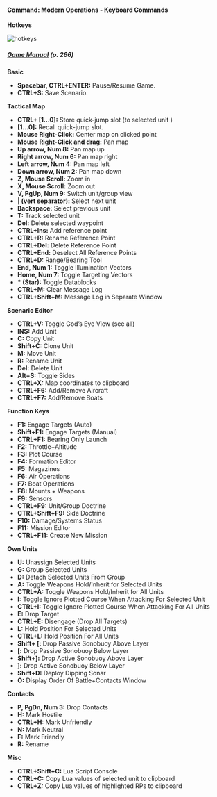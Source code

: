 #### Command: Modern Operations - Keyboard Commands

**Hotkeys**

![hotkeys](https://github.com/GrandStrategos/Command_Resources/assets/133597501/bdfb6d12-02e9-426e-ba7b-9f513c69f4a0)

##### [**Game Manual**](https://www.matrixgames.com/amazon/PDF/CMO/CMO_manual_EBOOK.pdf) *(p. 266)* 

**Basic**

* **Spacebar, CTRL+ENTER:** Pause/Resume Game.
* **CTRL+S:** Save Scenario.

**Tactical Map**

* **CTRL+ [1...0]:** Store quick-jump slot (to selected unit )
* **[1...0]:** Recall quick-jump slot.
* **Mouse Right-Click:** Center map on clicked point
* **Mouse Right-Click and drag:** Pan map
* **Up arrow, Num 8:** Pan map up
* **Right arrow, Num 6:** Pan map right
* **Left arrow, Num 4:** Pan map left
* **Down arrow, Num 2:** Pan map down
* **Z, Mouse Scroll:** Zoom in
* **X, Mouse Scroll:** Zoom out
* **V, PgUp, Num 9:** Switch unit/group view
* **| (vert separator):** Select next unit
* **Backspace:** Select previous unit
* **T:** Track selected unit
* **Del:** Delete selected waypoint
* **CTRL+Ins:** Add reference point
* **CTRL+R:** Rename Reference Point
* **CTRL+Del:** Delete Reference Point
* **CTRL+End:** Deselect All Reference Points
* **CTRL+D:** Range/Bearing Tool
* **End, Num 1:** Toggle Illumination Vectors
* **Home, Num 7:** Toggle Targeting Vectors
* **\* (Star):** Toggle Datablocks
* **CTRL+M:** Clear Message Log
* **CTRL+Shift+M:** Message Log in Separate Window

**Scenario Editor**

* **CTRL+V:** Toggle God’s Eye View (see all)
* **INS:** Add Unit
* **C:** Copy Unit
* **Shift+C:** Clone Unit
* **M:** Move Unit
* **R:** Rename Unit
* **Del:** Delete Unit
* **Alt+S:** Toggle Sides
* **CTRL+X:** Map coordinates to clipboard
* **CTRL+F6:** Add/Remove Aircraft
* **CTRL+F7:** Add/Remove Boats

**Function Keys**

* **F1:** Engage Targets (Auto)
* **Shift+F1:** Engage Targets (Manual)
* **CTRL+F1:** Bearing Only Launch
* **F2:** Throttle+Altitude
* **F3:** Plot Course
* **F4:** Formation Editor
* **F5:** Magazines
* **F6:** Air Operations
* **F7:** Boat Operations
* **F8:** Mounts + Weapons
* **F9:** Sensors
* **CTRL+F9:** Unit/Group Doctrine
* **CTRL+Shift+F9:** Side Doctrine
* **F10:** Damage/Systems Status
* **F11:** Mission Editor
* **CTRL+F11:** Create New Mission

**Own Units**

* **U:** Unassign Selected Units
* **G:** Group Selected Units
* **D:** Detach Selected Units From Group
* **A:** Toggle Weapons Hold/Inherit for Selected Units
* **CTRL+A:** Toggle Weapons Hold/Inherit for All Units
* **I:** Toggle Ignore Plotted Course When Attacking For Selected Unit
* **CTRL+I:** Toggle Ignore Plotted Course When Attacking For All Units
* **E:** Drop Target
* **CTRL+E:** Disengage (Drop All Targets)
* **L:** Hold Position For Selected Units
* **CTRL+L:** Hold Position For All Units
* **Shift+ [:** Drop Passive Sonobuoy Above Layer
* **[:** Drop Passive Sonobuoy Below Layer
* **Shift+]:** Drop Active Sonobuoy Above Layer
* **]:** Drop Active Sonobuoy Below Layer
* **Shift+D:** Deploy Dipping Sonar
* **O:** Display Order Of Battle+Contacts Window 

**Contacts**

* **P, PgDn, Num 3:** Drop Contacts
* **H:** Mark Hostile
* **CTRL+H:** Mark Unfriendly
* **N:** Mark Neutral
* **F:** Mark Friendly
* **R:** Rename

**Misc**

* **CTRL+Shift+C:** Lua Script Console
* **CTRL+C:** Copy Lua values of selected unit to clipboard
* **CTRL+Z:** Copy Lua values of highlighted RPs to clipboard
